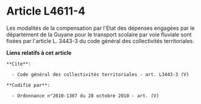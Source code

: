 # Article L4611-4

Les modalités de la compensation par l'Etat des dépenses engagées par le département de la Guyane pour le transport scolaire
par voie fluviale sont fixées par l'article L. 3443-3 du code général des collectivités territoriales.

**Liens relatifs à cet article**

	**Cite**:

	  - Code général des collectivités territoriales - art. L3443-3 (V)

	**Codifié par**:

	  - Ordonnance n°2010-1307 du 28 octobre 2010 - art. (V)
